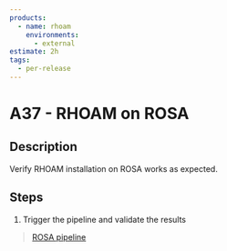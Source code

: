 ```yaml
---
products:
  - name: rhoam
    environments:
      - external
estimate: 2h
tags:
  - per-release
---
```


# A37 - RHOAM on ROSA

## Description

Verify RHOAM installation on ROSA works as expected.

## Steps

1. Trigger the pipeline and validate the results

> [ROSA pipeline](https://master-jenkins-csb-intly.apps.ocp4.prod.psi.redhat.com/job/ManagedAPI/job/managed-api-rosa/)
